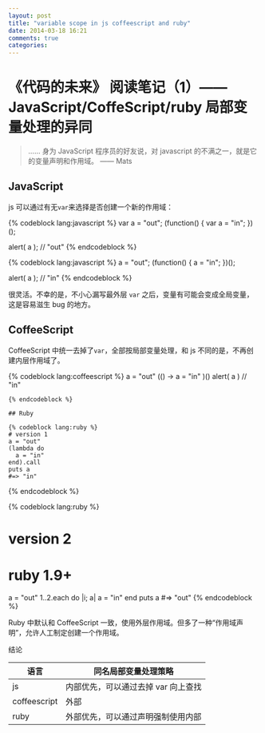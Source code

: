 ```yaml
---
layout: post
title: "variable scope in js coffeescript and ruby"
date: 2014-03-18 16:21
comments: true
categories: 
---
```


# 《代码的未来》 阅读笔记（1）—— JavaScript/CoffeScript/ruby 局部变量处理的异同

> …… 身为 JavaScript 程序员的好友说，对 javascript 的不满之一，就是它的变量声明和作用域。 —— Mats

## JavaScript

js 可以通过有无`var`来选择是否创建一个新的作用域：

{% codeblock lang:javascript %}
var a = "out";
(function() {
  var a = "in";
})();

alert( a );
// "out"
{% endcodeblock %}

{% codeblock lang:javascript %}
a = "out";
(function() {
  a = "in";
})();

alert( a );
// "in"
{% endcodeblock %}

很灵活。不幸的是，不小心漏写最外层 `var` 之后，变量有可能会变成全局变量，这是容易滋生 bug 的地方。

## CoffeeScript

CoffeeScript 中统一去掉了`var`，全部按局部变量处理，和 js 不同的是，不再创建内层作用域了。

{% codeblock lang:coffeescript %}
a = "out"
(() ->
  a = "in"
)()
alert( a )
// "in"
~~~
{% endcodeblock %}

## Ruby

{% codeblock lang:ruby %}
# version 1
a = "out"
(lambda do
  a = "in"
end).call
puts a
#=> "in"
~~~
{% endcodeblock %}

{% codeblock lang:ruby %}
# version 2
# ruby 1.9+
a = "out"
1..2.each do |i; a|
  a = "in"
end
puts a
#=> "out"
{% endcodeblock %}

Ruby 中默认和 CoffeeScript 一致，使用外层作用域。但多了一种“作用域声明”，允许人工制定创建一个作用域。

结论

 语言 | 同名局部变量处理策略 
------|----------------------
 js  | 内部优先，可以通过去掉 var 向上查找
 coffeescript | 外部
 ruby | 外部优先，可以通过声明强制使用内部
